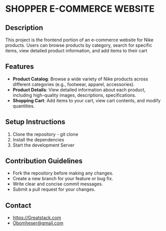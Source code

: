 # SHOPPER E-COMMERCE WEBSITE

## Description
This project is the frontend portion of an e-commerce website for Nike products. Users can browse products by category, search for specific items, view detailed product information, and add items to their cart

## Features
- **Product Catalog**: Browse a wide variety of Nike products across different categories (e.g., footwear, apparel, accessories).
- **Product Details**: View detailed information about each product, including high-quality images, descriptions, specifications.
- **Shopping Cart**: Add items to your cart, view cart contents, and modify quantities.

## Setup Instructions
 
1. Clone the repository - git clone
2. Install the dependencies
3. Start the development Server


## Contribution Guidelines
* Fork the repository before making any changes.
* Create a new branch for your feature or bug fix.
* Write clear and concise commit messages.
* Submit a pull request for your changes.

## Contact 
* https://Greatstack.com
* Obomheser@gmail.com